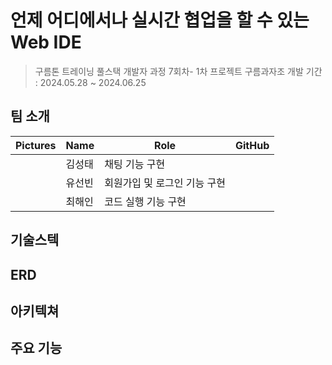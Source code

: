 # 언제 어디에서나 실시간 협업을 할 수 있는 Web IDE

> 구름톤 트레이닝 풀스택 개발자 과정 7회차- 1차 프로젝트 구름과자조
> 개발 기간 : 2024.05.28 ~ 2024.06.25

## 팀 소개

| Pictures | Name | Role | GitHub |
| --- | --- | --- | --- |
|| 김성태 | 채팅 기능 구현 | |
|| 유선빈 | 회원가입 및 로그인 기능 구현 |  |
|| 최해인 | 코드 실행 기능 구현 ||

## 기술스텍

## ERD

## 아키텍쳐

## 주요 기능 
